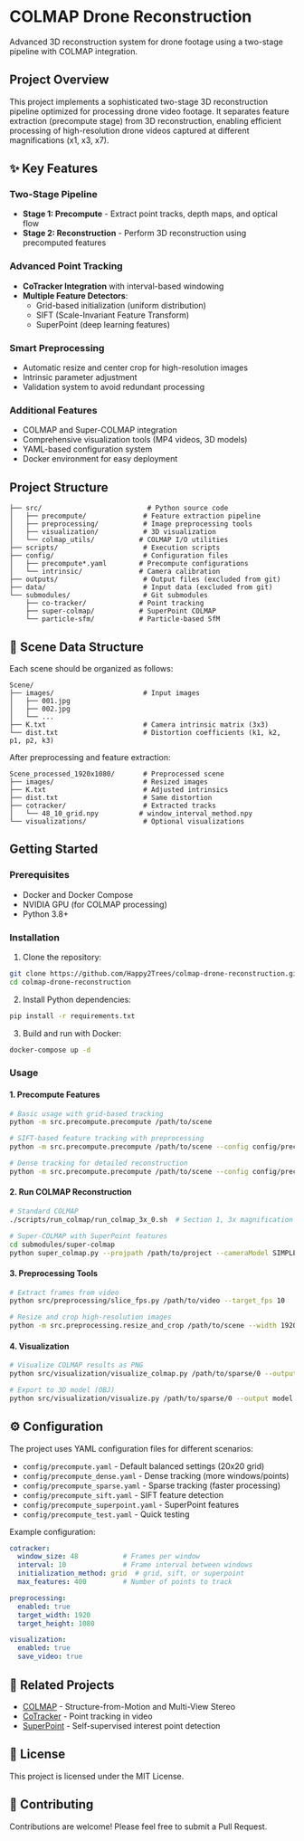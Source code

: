 # COLMAP Drone Reconstruction

Advanced 3D reconstruction system for drone footage using a two-stage pipeline with COLMAP integration.

## Project Overview

This project implements a sophisticated two-stage 3D reconstruction pipeline optimized for processing drone video footage. It separates feature extraction (precompute stage) from 3D reconstruction, enabling efficient processing of high-resolution drone videos captured at different magnifications (x1, x3, x7).

## ✨ Key Features

### Two-Stage Pipeline
- **Stage 1: Precompute** - Extract point tracks, depth maps, and optical flow
- **Stage 2: Reconstruction** - Perform 3D reconstruction using precomputed features

### Advanced Point Tracking
- **CoTracker Integration** with interval-based windowing
- **Multiple Feature Detectors**:
  - Grid-based initialization (uniform distribution)
  - SIFT (Scale-Invariant Feature Transform)
  - SuperPoint (deep learning features)

### Smart Preprocessing
- Automatic resize and center crop for high-resolution images
- Intrinsic parameter adjustment
- Validation system to avoid redundant processing

### Additional Features
- COLMAP and Super-COLMAP integration
- Comprehensive visualization tools (MP4 videos, 3D models)
- YAML-based configuration system
- Docker environment for easy deployment

## Project Structure

```
├── src/                          # Python source code
│   ├── precompute/              # Feature extraction pipeline
│   ├── preprocessing/           # Image preprocessing tools
│   ├── visualization/           # 3D visualization
│   └── colmap_utils/           # COLMAP I/O utilities
├── scripts/                     # Execution scripts
├── config/                      # Configuration files
│   ├── precompute*.yaml        # Precompute configurations
│   └── intrinsic/              # Camera calibration
├── outputs/                     # Output files (excluded from git)
├── data/                        # Input data (excluded from git)
└── submodules/                  # Git submodules
    ├── co-tracker/             # Point tracking
    ├── super-colmap/           # SuperPoint COLMAP
    └── particle-sfm/           # Particle-based SfM
```

## 📁 Scene Data Structure

Each scene should be organized as follows:
```
Scene/
├── images/                      # Input images
│   ├── 001.jpg
│   ├── 002.jpg
│   └── ...
├── K.txt                        # Camera intrinsic matrix (3x3)
└── dist.txt                     # Distortion coefficients (k1, k2, p1, p2, k3)
```

After preprocessing and feature extraction:
```
Scene_processed_1920x1080/       # Preprocessed scene
├── images/                      # Resized images
├── K.txt                        # Adjusted intrinsics
├── dist.txt                     # Same distortion
├── cotracker/                   # Extracted tracks
│   └── 48_10_grid.npy          # window_interval_method.npy
└── visualizations/              # Optional visualizations
```

## Getting Started

### Prerequisites

- Docker and Docker Compose
- NVIDIA GPU (for COLMAP processing)
- Python 3.8+

### Installation

1. Clone the repository:
```bash
git clone https://github.com/Happy2Trees/colmap-drone-reconstruction.git
cd colmap-drone-reconstruction
```

2. Install Python dependencies:
```bash
pip install -r requirements.txt
```

3. Build and run with Docker:
```bash
docker-compose up -d
```

### Usage

#### 1. Precompute Features
```bash
# Basic usage with grid-based tracking
python -m src.precompute.precompute /path/to/scene

# SIFT-based feature tracking with preprocessing
python -m src.precompute.precompute /path/to/scene --config config/precompute_sift.yaml

# Dense tracking for detailed reconstruction
python -m src.precompute.precompute /path/to/scene --config config/precompute_dense.yaml
```

#### 2. Run COLMAP Reconstruction
```bash
# Standard COLMAP
./scripts/run_colmap/run_colmap_3x_0.sh  # Section 1, 3x magnification

# Super-COLMAP with SuperPoint features
cd submodules/super-colmap
python super_colmap.py --projpath /path/to/project --cameraModel SIMPLE_RADIAL
```

#### 3. Preprocessing Tools
```bash
# Extract frames from video
python src/preprocessing/slice_fps.py /path/to/video --target_fps 10

# Resize and crop high-resolution images
python -m src.preprocessing.resize_and_crop /path/to/scene --width 1920 --height 1080
```

#### 4. Visualization
```bash
# Visualize COLMAP results as PNG
python src/visualization/visualize_colmap.py /path/to/sparse/0 --output viz.png

# Export to 3D model (OBJ)
python src/visualization/visualize.py /path/to/sparse/0 --output model.obj
```

## ⚙️ Configuration

The project uses YAML configuration files for different scenarios:

- `config/precompute.yaml` - Default balanced settings (20x20 grid)
- `config/precompute_dense.yaml` - Dense tracking (more windows/points)
- `config/precompute_sparse.yaml` - Sparse tracking (faster processing)
- `config/precompute_sift.yaml` - SIFT feature detection
- `config/precompute_superpoint.yaml` - SuperPoint features
- `config/precompute_test.yaml` - Quick testing

Example configuration:
```yaml
cotracker:
  window_size: 48           # Frames per window
  interval: 10              # Frame interval between windows
  initialization_method: grid  # grid, sift, or superpoint
  max_features: 400         # Number of points to track

preprocessing:
  enabled: true
  target_width: 1920
  target_height: 1080

visualization:
  enabled: true
  save_video: true
```

## 🔗 Related Projects

- [COLMAP](https://colmap.github.io/) - Structure-from-Motion and Multi-View Stereo
- [CoTracker](https://co-tracker.github.io/) - Point tracking in video
- [SuperPoint](https://github.com/magicleap/SuperPointPretrainedNetwork) - Self-supervised interest point detection

## 📄 License

This project is licensed under the MIT License.

## 🤝 Contributing

Contributions are welcome! Please feel free to submit a Pull Request.